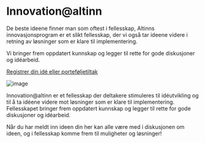 # Innovation@altinn

De beste ideene finner man som oftest i fellesskap, Altinns innovasjonsprogram er et slikt fellesskap,
der vi også tar ideene videre i retning av løsninger som er klare til implementering.

Vi bringer frem oppdatert kunnskap og legger til rette for gode diskusjoner og idéarbeid.

[Registrer din idé eller porteføljetiltak](https://github.com/Altinn/altinn-innovation/issues/new/choose)

![image](https://user-images.githubusercontent.com/6088624/120520870-9bd76600-c3d4-11eb-83c0-0d0a1a5a7d25.png)

Innovation@altinn er et fellesskap der deltakere stimuleres til idéutvikling og til å ta idéene videre mot løsninger som er klare til implementering.
Fellesskapet bringer frem oppdatert kunnskap og legger til rette for gode diskusjoner og idéarbeid.

Når du har meldt inn ideen din her kan alle være med i diskusjonen om ideen, og i fellesskap komme frem til muligheter og løsninger!
